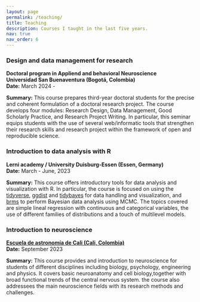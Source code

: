 ```yaml
---
layout: page
permalink: /teaching/
title: Teaching
description: Courses I taught in the last five years. 
nav: true
nav_order: 6
---
```


### Design and data management for research

**Doctoral program in Appliend and behavioral Neuroscience** \
**Universidad San Buenaventura (Bogotá, Colombia)** \
**Date:** March 2024 - 

**Summary:** This course prepares third-year doctoral students for the precise and coherent formulation of a doctoral research project. The course develops four modules: Research Design, Data Management, Good Scholarly Practice, and Research Project Writing. In particular, this seminar equips students with the use of several web/informatic tools that strengthen their research skills and research project within the framework of open and reproducible science.

### Introduction to data analysis with R

**Lerni academy / University Duisburg-Essen (Essen, Germany)** \
**Date:** March - June, 2023  

**Summary:** This course offers introductory tools for data analysis and visualization with R. In particular, the course is focused on using the [tidyverse](https://www.tidyverse.org/), [ggdist](https://mjskay.github.io/ggdist/) and [tidybayes](https://mjskay.github.io/tidybayes/) for data handling and visualization, and [brms](https://cran.r-project.org/web/packages/brms/index.html) to perform Bayesian data analysis using MCMC. The topics covered are simple lineal regression with continuous and categorical variables, the use of different families of distributions and a touch of multilevel models.  

### Introduction to neuroscience

**[Escuela de astronomía de Cali (Cali, Colombia)](http://escueladeastronomiadecali.com/nosotros/)** \
**Date:** September 2023  

**Summary:** This course provides and introduction to neuroscience for students of different disciplines including biology, psychology, engineering and physics. It covers basic neuroanatomy and cell biology,together with broad functional trends of the central nervous system. the course also addressees the main neuroscience fields with its research methods and challenges.


